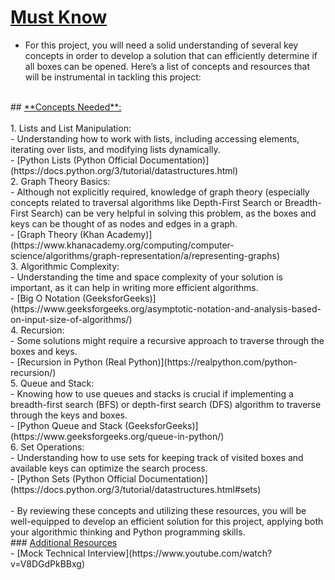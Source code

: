 # <ins>**Must Know**</ins><br>
- For this project, you will need a solid understanding of several key concepts in order to develop a solution that can efficiently determine if all boxes can be opened. Here’s a list of concepts and resources that will be instrumental in tackling this project:<br>
<br>
## <ins>**Concepts Needed**:</ins><br>
<br>
1. Lists and List Manipulation:<br>
	- Understanding how to work with lists, including accessing elements, iterating over lists, and modifying lists dynamically.<br>
	- [Python Lists (Python Official Documentation)](https://docs.python.org/3/tutorial/datastructures.html)<br>
2. Graph Theory Basics:<br>
	- Although not explicitly required, knowledge of graph theory (especially concepts related to traversal algorithms like Depth-First Search or Breadth-First Search) can be very helpful in solving this problem, as the boxes and keys can be thought of as nodes and edges in a graph.<br>
	- [Graph Theory (Khan Academy)](https://www.khanacademy.org/computing/computer-science/algorithms/graph-representation/a/representing-graphs)<br>
3. Algorithmic Complexity:<br>
	- Understanding the time and space complexity of your solution is important, as it can help in writing more efficient algorithms.<br>
	- [Big O Notation (GeeksforGeeks)](https://www.geeksforgeeks.org/asymptotic-notation-and-analysis-based-on-input-size-of-algorithms/)<br>
4. Recursion:<br>
	- Some solutions might require a recursive approach to traverse through the boxes and keys.<br>
	- [Recursion in Python (Real Python)](https://realpython.com/python-recursion/)<br>
5. Queue and Stack:<br>
	- Knowing how to use queues and stacks is crucial if implementing a breadth-first search (BFS) or depth-first search (DFS) algorithm to traverse through the keys and boxes.<br>
	- [Python Queue and Stack (GeeksforGeeks)](https://www.geeksforgeeks.org/queue-in-python/)<br>
6. Set Operations:<br>
	- Understanding how to use sets for keeping track of visited boxes and available keys can optimize the search process.<br>
	- [Python Sets (Python Official Documentation)](https://docs.python.org/3/tutorial/datastructures.html#sets)<br>
<br>
- By reviewing these concepts and utilizing these resources, you will be well-equipped to develop an efficient solution for this project, applying both your algorithmic thinking and Python programming skills.
<br>
### <ins>Additional Resources</ins><br>
- [Mock Technical Interview](https://www.youtube.com/watch?v=V8DGdPkBBxg)

